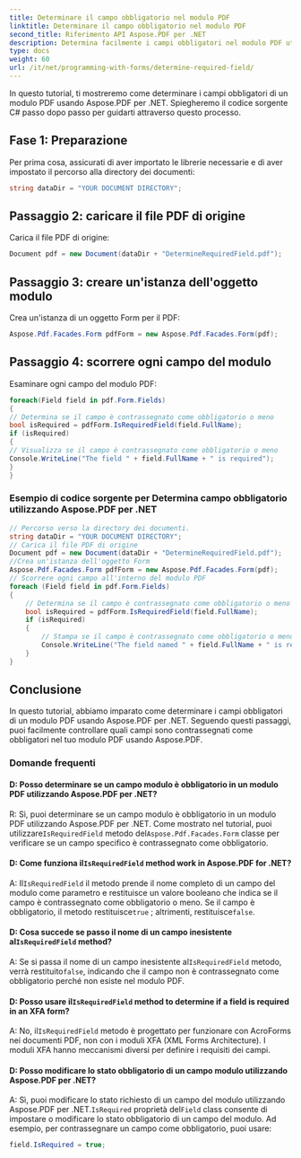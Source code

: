 ```yaml
---
title: Determinare il campo obbligatorio nel modulo PDF
linktitle: Determinare il campo obbligatorio nel modulo PDF
second_title: Riferimento API Aspose.PDF per .NET
description: Determina facilmente i campi obbligatori nel modulo PDF utilizzando Aspose.PDF per .NET.
type: docs
weight: 60
url: /it/net/programming-with-forms/determine-required-field/
---
```

In questo tutorial, ti mostreremo come determinare i campi obbligatori di un modulo PDF usando Aspose.PDF per .NET. Spiegheremo il codice sorgente C# passo dopo passo per guidarti attraverso questo processo.

## Fase 1: Preparazione

Per prima cosa, assicurati di aver importato le librerie necessarie e di aver impostato il percorso alla directory dei documenti:

```csharp
string dataDir = "YOUR DOCUMENT DIRECTORY";
```

## Passaggio 2: caricare il file PDF di origine

Carica il file PDF di origine:

```csharp
Document pdf = new Document(dataDir + "DetermineRequiredField.pdf");
```

## Passaggio 3: creare un'istanza dell'oggetto modulo

Crea un'istanza di un oggetto Form per il PDF:

```csharp
Aspose.Pdf.Facades.Form pdfForm = new Aspose.Pdf.Facades.Form(pdf);
```

## Passaggio 4: scorrere ogni campo del modulo

Esaminare ogni campo del modulo PDF:

```csharp
foreach(Field field in pdf.Form.Fields)
{
// Determina se il campo è contrassegnato come obbligatorio o meno
bool isRequired = pdfForm.IsRequiredField(field.FullName);
if (isRequired)
{
// Visualizza se il campo è contrassegnato come obbligatorio o meno
Console.WriteLine("The field " + field.FullName + " is required");
}
}
```

### Esempio di codice sorgente per Determina campo obbligatorio utilizzando Aspose.PDF per .NET 
```csharp
// Percorso verso la directory dei documenti.
string dataDir = "YOUR DOCUMENT DIRECTORY";
// Carica il file PDF di origine
Document pdf = new Document(dataDir + "DetermineRequiredField.pdf");
//Crea un'istanza dell'oggetto Form
Aspose.Pdf.Facades.Form pdfForm = new Aspose.Pdf.Facades.Form(pdf);
// Scorrere ogni campo all'interno del modulo PDF
foreach (Field field in pdf.Form.Fields)
{
	// Determina se il campo è contrassegnato come obbligatorio o meno
	bool isRequired = pdfForm.IsRequiredField(field.FullName);
	if (isRequired)
	{
		// Stampa se il campo è contrassegnato come obbligatorio o meno
		Console.WriteLine("The field named " + field.FullName + " is required");
	}
}
```

## Conclusione

In questo tutorial, abbiamo imparato come determinare i campi obbligatori di un modulo PDF usando Aspose.PDF per .NET. Seguendo questi passaggi, puoi facilmente controllare quali campi sono contrassegnati come obbligatori nel tuo modulo PDF usando Aspose.PDF.

### Domande frequenti

#### D: Posso determinare se un campo modulo è obbligatorio in un modulo PDF utilizzando Aspose.PDF per .NET?

 R: Sì, puoi determinare se un campo modulo è obbligatorio in un modulo PDF utilizzando Aspose.PDF per .NET. Come mostrato nel tutorial, puoi utilizzare`IsRequiredField` metodo del`Aspose.Pdf.Facades.Form` classe per verificare se un campo specifico è contrassegnato come obbligatorio.

####  D: Come funziona il`IsRequiredField` method work in Aspose.PDF for .NET?

 A: Il`IsRequiredField` il metodo prende il nome completo di un campo del modulo come parametro e restituisce un valore booleano che indica se il campo è contrassegnato come obbligatorio o meno. Se il campo è obbligatorio, il metodo restituisce`true` ; altrimenti, restituisce`false`.

####  D: Cosa succede se passo il nome di un campo inesistente al`IsRequiredField` method?

A: Se si passa il nome di un campo inesistente al`IsRequiredField` metodo, verrà restituito`false`, indicando che il campo non è contrassegnato come obbligatorio perché non esiste nel modulo PDF.

####  D: Posso usare il`IsRequiredField` method to determine if a field is required in an XFA form?

 A: No, il`IsRequiredField` metodo è progettato per funzionare con AcroForms nei documenti PDF, non con i moduli XFA (XML Forms Architecture). I moduli XFA hanno meccanismi diversi per definire i requisiti dei campi.

#### D: Posso modificare lo stato obbligatorio di un campo modulo utilizzando Aspose.PDF per .NET?

 A: Sì, puoi modificare lo stato richiesto di un campo del modulo utilizzando Aspose.PDF per .NET.`IsRequired` proprietà del`Field` class consente di impostare o modificare lo stato obbligatorio di un campo del modulo. Ad esempio, per contrassegnare un campo come obbligatorio, puoi usare:

```csharp
field.IsRequired = true;
```